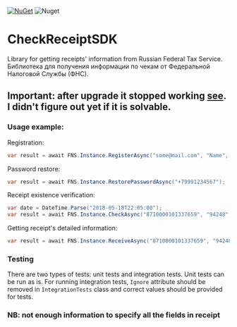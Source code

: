 [![NuGet](https://img.shields.io/nuget/dt/CheckReceiptSDK.svg?label=NuGet)](https://www.nuget.org/packages/CheckReceiptSDK) 
![Nuget](https://img.shields.io/nuget/v/CheckReceiptSDK)
# CheckReceiptSDK
Library for getting receipts' information from Russian Federal Tax Service.  
Библиотека для получения информации по чекам от Федеральной Налоговой Службы (ФНС).

## Important: after upgrade it stopped working [see](https://github.com/DmitriyBobrovskiy/CheckReceiptSDK/issues/12). I didn't figure out yet if it is solvable.

### Usage example:

Registration:
```csharp
var result = await FNS.Instance.RegisterAsync("some@mail.com", "Name", "+79991234567");
```
Password restore:
```csharp
var result = await FNS.Instance.RestorePasswordAsync("+79991234567");
```
Receipt existence verification:
```csharp
var date = DateTime.Parse("2018-05-18T22:05:00");
var result = await FNS.Instance.CheckAsync("8710000101337659", "94248", "815426975", date, 235.61);
```
Getting receipt's detailed information:
```csharp
var result = await FNS.Instance.ReceiveAsync("8710000101337659", "94248", "815426975", "+79991234567", "123456");
```

### Testing
There are two types of tests: unit tests and integration tests. Unit tests can be run as is. 
For running integration tests, `Ignore` attribute should be removed in `IntegrationTests` 
class and correct values should be provided for tests.

### NB: not enough information to specify all the fields in receipt
